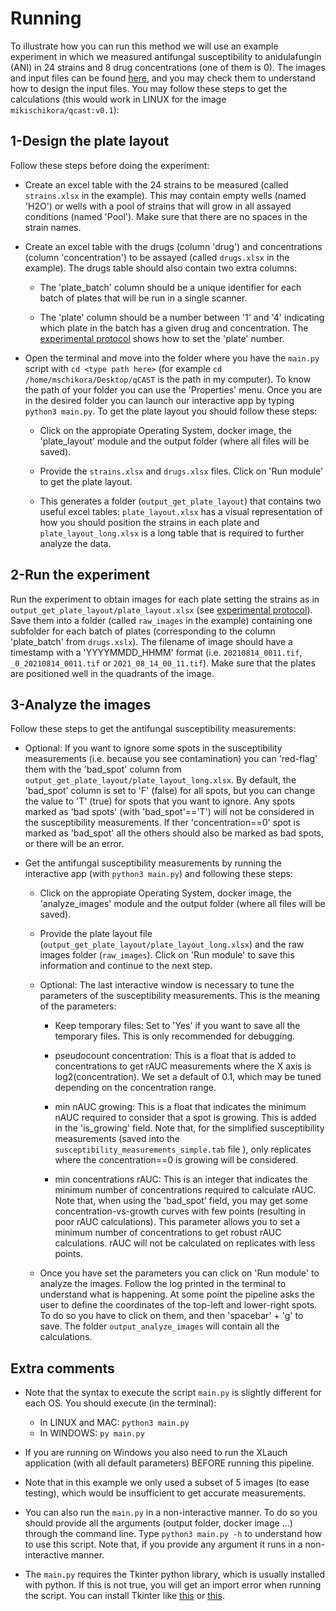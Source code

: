 # Running

To illustrate how you can run this method we will use an example experiment in which we measured antifungal susceptibility to anidulafungin (ANI) in 24 strains and 8 drug concentrations (one of them is 0). The images and input files can be found [here](https://github.com/Gabaldonlab/qCAST/tree/main/testing/testing_subset), and you may check them to understand how to design the input files. You may follow these steps to get the calculations (this would work in LINUX for the image `mikischikora/qcast:v0.1`):

## 1-Design the plate layout

Follow these steps before doing the experiment:

- Create an excel table with the 24 strains to be measured (called `strains.xlsx` in the example). This may contain empty wells (named 'H2O') or wells with a pool of strains that will grow in all assayed conditions (named 'Pool'). Make sure that there are no spaces in the strain names.

- Create an excel table with the drugs (column 'drug') and concentrations (column 'concentration') to be assayed (called `drugs.xlsx` in the example). The drugs table should also contain two extra columns:

    - The 'plate_batch' column should be a unique identifier for each batch of plates that will be run in a single scanner.

    - The 'plate' column should be a number between '1' and '4' indicating which plate in the batch has a given drug and concentration. The [experimental protocol]() shows how to set the 'plate' number.

- Open the terminal and move into the folder where you have the `main.py` script with `cd <type path here>` (for example `cd /home/mschikora/Desktop/qCAST` is the path in my computer). To know the path of your folder you can use the 'Properties' menu. Once you are in the desired folder you can launch our interactive app by typing `python3 main.py`. To get the plate layout you should follow these steps:

    - Click on the appropiate Operating System, docker image, the 'plate_layout' module and the output folder (where all files will be saved).

    - Provide the `strains.xlsx` and `drugs.xlsx` files. Click on 'Run module' to get the plate layout.

    - This generates a folder (`output_get_plate_layout`) that contains two useful excel tables: `plate_layout.xlsx` has a visual representation of how you should position the strains in each plate and `plate_layout_long.xlsx` is a long table that is required to further analyze the data.

## 2-Run the experiment

Run the experiment to obtain images for each plate setting the strains as in `output_get_plate_layout/plate_layout.xlsx` (see [experimental protocol]()). Save them into a folder (called `raw_images` in the example) containing one subfolder for each batch of plates (corresponding to the column 'plate_batch' from `drugs.xslx`). The filename of image should have a timestamp with a 'YYYYMMDD_HHMM' format (i.e. `20210814_0011.tif`, `_0_20210814_0011.tif` or `2021_08_14_00_11.tif`). Make sure that the plates are positioned well in the quadrants of the image.

## 3-Analyze the images

Follow these steps to get the antifungal susceptibility measurements:

- Optional: If you want to ignore some spots in the susceptibility measurements (i.e. because you see contamination) you can 'red-flag' them with the 'bad_spot' column from `output_get_plate_layout/plate_layout_long.xlsx`. By default, the 'bad_spot' column is set to 'F' (false) for all spots, but you can change the value to 'T' (true) for spots that you want to ignore. Any spots marked as 'bad spots' (with 'bad_spot'=='T') will not be considered in the susceptibility measurements. If ther 'concentration==0' spot is marked as 'bad_spot' all the others should also be marked as bad spots, or there will be an error.

- Get the antifungal susceptibility measurements by running the interactive app (with `python3 main.py`) and following these steps:

    - Click on the appropiate Operating System, docker image, the 'analyze_images' module and the output folder (where all files will be saved).

    - Provide the plate layout file (`output_get_plate_layout/plate_layout_long.xlsx`) and the raw images folder (`raw_images`). Click on 'Run module' to save this information and continue to the next step.

    - Optional: The last interactive window is necessary to tune the parameters of the susceptibility measurements. This is the meaning of the parameters:

      - Keep temporary files: Set to 'Yes' if you want to save all the temporary files. This is only recommended for debugging.

      - pseudocount concentration: This is a float that is added to concentrations to get rAUC measurements where the X axis is log2(concentration). We set a default of 0.1, which may be tuned depending on the concentration range.

      - min nAUC growing: This is a float that indicates the minimum nAUC required to consider that a spot is growing. This is added in the 'is_growing' field. Note that, for the simplified susceptibility measurements (saved into the `susceptibility_measurements_simple.tab` file ), only replicates where the concentration==0 is growing will be considered.
      
      - min concentrations rAUC: This is an integer that indicates the minimum number of concentrations required to calculate rAUC. Note that, when using the 'bad_spot' field, you may get some concentration-vs-growth curves with few points (resulting in poor rAUC calculations). This parameter allows you to set a minimum number of concentrations to get robust rAUC calculations. rAUC will not be calculated on replicates with less points.

    - Once you have set the parameters you can click on 'Run module' to analyze the images. Follow the log printed in the terminal to understand what is happening. At some point the pipeline asks the user to define the coordinates of the top-left and lower-right spots. To do so you have to click on them, and then 'spacebar' + 'g' to save. The folder `output_analyze_images` will contain all the calculations.

## Extra comments

- Note that the syntax to execute the script `main.py` is slightly different for each OS. You should execute (in the terminal):

  - In LINUX and MAC: `python3 main.py`
  - In WINDOWS: `py main.py`

- If you are running on Windows you also need to run the XLauch application (with all default parameters) BEFORE running this pipeline.

- Note that in this example we only used a subset of 5 images (to ease testing), which would be insufficient to get accurate measurements.

- You can also run the `main.py` in a non-interactive manner. To do so you should provide all the arguments (output folder, docker image ...) through the command line. Type `python3 main.py -h` to understand how to use this script. Note that, if you provide any argument it runs in a non-interactive manner.

- The `main.py` requires the Tkinter python library, which is usually installed with python. If this is not true, you will get an import error when running the script. You can install Tkinter like [this](https://www.geeksforgeeks.org/how-to-install-tkinter-in-windows/) or [this](https://www.tutorialspoint.com/how-to-install-tkinter-in-python).
